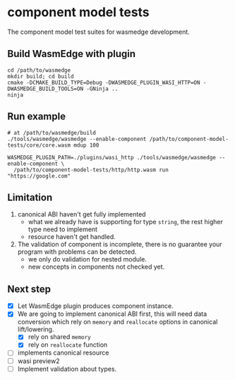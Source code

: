 # component model tests

The component model test suites for wasmedge development.

## Build WasmEdge with plugin

```shell
cd /path/to/wasmedge
mkdir build; cd build
cmake -DCMAKE_BUILD_TYPE=Debug -DWASMEDGE_PLUGIN_WASI_HTTP=ON -DWASMEDGE_BUILD_TOOLS=ON -GNinja ..
ninja
```

## Run example

```shell
# at /path/to/wasmedge/build
./tools/wasmedge/wasmedge --enable-component /path/to/component-model-tests/core/core.wasm mdup 100

WASMEDGE_PLUGIN_PATH=./plugins/wasi_http ./tools/wasmedge/wasmedge --enable-component \
  /path/to/component-model-tests/http/http.wasm run "https://google.com"
```

## Limitation

1. canonical ABI haven't get fully implemented
    - what we already have is supporting for type `string`, the rest higher type need to implement
    - resource haven't get handled.
2. The validation of component is incomplete, there is no guarantee your program with problems can be detected.
    - we only do validation for nested module.
    - new concepts in components not checked yet.

## Next step

- [x] Let WasmEdge plugin produces component instance.
- [x] We are going to implement canonical ABI first, this will need data conversion which rely on `memory` and `reallocate` options in canonical lift/lowering.
    - [x] rely on shared `memory`
    - [x] rely on `reallocate` function
- [ ] implements canonical resource
- [ ] wasi preview2
- [ ] Implement validation about types.
